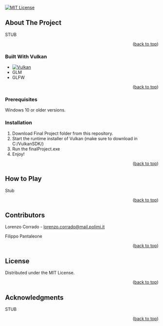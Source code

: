 
<a name="readme-top"></a>

[![MIT License][license-shield]][license-url]




## About The Project

STUB
<p align="right">(<a href="#readme-top">back to top</a>)</p>



### Built With Vulkan

* [![Vulkan][VulkanSDK]][Vulkan-url]
* GLM
* GLFW

<p align="right">(<a href="#readme-top">back to top</a>)</p>


### Prerequisites
Windows 10 or older versions.


### Installation

1. Download Final Project folder from this repository.
2. Start the runtime installer of Vulkan (make sure to download in C:/VulkanSDK/)
3. Run the finalProject.exe
4. Enjoy!

<p align="right">(<a href="#readme-top">back to top</a>)</p>



## How to Play

Stub

<p align="right">(<a href="#readme-top">back to top</a>)</p>


## Contributors

Lorenzo Corrado - lorenzo.corrado@mail.polimi.it

Filippo Pantaleone
<p align="right">(<a href="#readme-top">back to top</a>)</p>



## License

Distributed under the MIT License.

<p align="right">(<a href="#readme-top">back to top</a>)</p>


<!-- ACKNOWLEDGMENTS -->
## Acknowledgments

STUB

<p align="right">(<a href="#readme-top">back to top</a>)</p>




[contributors-shield]: https://img.shields.io/github/contributors/othneildrew/Best-README-Template.svg?style=for-the-badge
[contributors-url]: (https://github.com/Lerrylore/Escape-Baloons/graphs/contributors)
[forks-shield]: https://img.shields.io/github/forks/othneildrew/Best-README-Template.svg?style=for-the-badge
[forks-url]: https://github.com/othneildrew/todo
[stars-shield]: https://img.shields.io/github/stars/othneildrew/Best-README-Template.svg?style=for-the-badge
[stars-url]: https://github.com/othneildrew/todo
[issues-shield]: https://img.shields.io/github/issues/othneildrew/Best-README-Template.svg?style=for-the-badge
[issues-url]: https://github.com/othneildrew/todo
[license-shield]: https://img.shields.io/github/license/othneildrew/Best-README-Template.svg?style=for-the-badge
[license-url]: https://github.com/othneildrew/todo
[product-screenshot]: images/screenshot.png
[VulkanSDK]:https://img.shields.io/badge/Vulkan-black?style=for-the-badge&logo=vulkan
[Vulkan-url]: https://www.vulkan.org/

[Laravel.com]: https://img.shields.io/badge/Laravel-FF2D20?style=for-the-badge&logo=laravel&logoColor=white
[Laravel-url]: https://laravel.com
[Bootstrap.com]: https://img.shields.io/badge/Bootstrap-563D7C?style=for-the-badge&logo=bootstrap&logoColor=white
[Bootstrap-url]: https://getbootstrap.com
[JQuery.com]: https://img.shields.io/badge/jQuery-0769AD?style=for-the-badge&logo=jquery&logoColor=white
[JQuery-url]: https://jquery.com 
